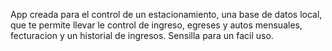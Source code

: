App creada para el control de un estacionamiento, 
una base de datos local, 
que te permite llevar le control de ingreso, egreses y autos mensuales, fecturacion y un historial de ingresos. 
Sensilla para un facil uso.
